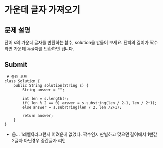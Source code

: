 # 가운데 글자 가져오기

## 문제 설명
단어 s의 가운데 글자를 반환하는 함수, solution을 만들어 보세요.
단어의 길이가 짝수라면 가운데 두글자를 반환하면 됩니다.

## Submit
<pre><code> # 중요 코드
class Solution {
    public String solution(String s) {
        String answer = "";

        int len = s.length();
        if( len % 2 == 0) answer = s.substring(len / 2-1, len / 2+1);
        else answer = s.substring(len / 2, len /2+1);

        return answer;
    }
}
</code></pre>
- 음... 1레벨이라그런지 어려운게 없었다. 짝수인지 판별하고 맞으면 길이에서 1뺀값 2글자 아닌경우 중간글자 리턴